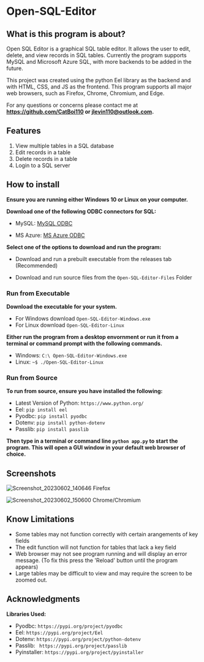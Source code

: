 # Open-SQL-Editor

## **What is this program is about?**
  Open SQL Editor is a graphical SQL table editor. It allows the user to edit, delete, and view records in SQL tables. Currently the program supports MySQL and Microsoft Azure SQL, with more backends to be added in the future.
  
This project was created using the python Eel library as the backend and with HTML, CSS, and JS as the frontend. This program supports all major web browsers, such as Firefox, Chrome, Chromium, and Edge. 

For any questions or concerns please contact me at **https://github.com/CatBoi110 or jlevin110@outlook.com.**

## **Features**
  1. View multiple tables in a SQL database
  2. Edit records in a table
  3. Delete records in a table
  4. Login to a SQL server

## **How to install**
  **Ensure you are running either Windows 10 or Linux on your computer.**
  
  **Download one of the following ODBC connectors for SQL:**
  - MySQL: [MySQL ODBC](https://dev.mysql.com/doc/connector-odbc/en/)
  
  - MS Azure: [MS Azure ODBC](https://learn.microsoft.com/en-us/sql/connect/python/pyodbc/step-1-configure-development-environment-for-pyodbc-python-development?view=sql-server-ver16)
  
  **Select one of the options to download and run the program:**
  
  - Download and run a prebuilt executable from the releases tab (Recommended)
     
  - Download and run source files from the ```Open-SQL-Editor-Files``` Folder
  
### Run from Executable 
**Download the executable for your system.**
- For Windows download ```Open-SQL-Editor-Windows.exe```
- For Linux download ```Open-SQL-Editor-Linux```

**Either run the program from a desktop envornment or run it from a terminal or command prompt with the following commands.**
- Windows: ```C:\ Open-SQL-Editor-Windows.exe```
- Linux: ```~$ ./Open-SQL-Editor-Linux```
 
### Run from Source
**To run from source, ensure you have installed the following:**
- Latest Version of Python: ```https://www.python.org/```
- Eel: ```pip install eel```
- Pyodbc: ```pip install pyodbc```
- Dotenv: ```pip install python-dotenv```
- Passlib: ```pip install passlib```

**Then type in a terminal or command line ```python app.py``` to start the program. This will open a GUI window in your default web browser of choice.**

## Screenshots


![Screenshot_20230602_140646](https://github.com/CatBoi110/Open-SQL-Editor/assets/91166833/4f0e9e2a-c725-4741-aa7b-71eecfd5a7b9)
Firefox

![Screenshot_20230602_150600](https://github.com/CatBoi110/Open-SQL-Editor/assets/91166833/c0c6703e-8de8-4856-9578-70c5e748f598)
Chrome/Chromium


## Know Limitations
- Some tables may not function correctly with certain arangements of key fields
- The edit function will not function for tables that lack a key field
- Web browser may not see program running and will display an error message. (To fix this press the 'Reload' button until the program appears)
- Large tables may be difficult to view and may require the screen to be zoomed out.

## Acknowledgments
**Libraries Used:**
- Pyodbc: ```https://pypi.org/project/pyodbc```
- Eel: ```https://pypi.org/project/Eel```
- Dotenv: ```https://pypi.org/project/python-dotenv```
- Passlib: ``` https://pypi.org/project/passlib```
- Pyinstaller: ```https://pypi.org/project/pyinstaller```
